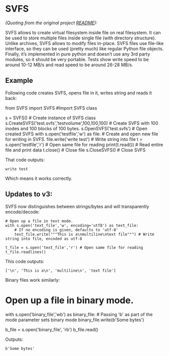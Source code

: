 
# SVFS
*(Quoting from the original project [README](https://pypi.org/project/SVFS/)):*

SVFS allows to create virtual filesystem inside file on real filesystem. It can be used to store multiple files inside single file (with directory structure). Unlike archives, SVFS allows to modify files in-place. SVFS files use file-like interface, so they can be used (pretty much) like regular Python file objects. Finally, it’s implemented in pure python and doesn’t use any 3rd party modules, so it should be very portable. Tests show write speed to be around 10-12 MB/s and read speed to be around 26-28 MB/s.

## Example

Following code creates SVFS, opens file in it, writes string and reads it back:

from SVFS import SVFS #Import SVFS class

s = SVFS() # Create instance of SVFS class
s.CreateSVFS('test.svfs','testvolume',100,100,100) # Create SVFS with 100 inodes and 100 blocks of 100 bytes.
s.OpenSVFS('test.svfs') # Open created SVFS
with s.open('testfile','w') as file: # Create and open new file for writing in SVFS.
    file.write('write test') # Write string into file
t = s.open('testfile','r') # Open same file for reading
print(t.read()) # Read entire file and print data
t.close() # Close file
s.CloseSVFS() # Close SVFS

That code outputs:

    write test

Which means it works correctly.

## Updates to v3:

SVFS now distinguishes between strings/bytes and will transparently encode/decode:

    # Open up a file in text mode. 
    with s.open('text_file','w', encoding='utf8') as text_file: 
        # If no encoding is given, defaults to 'utf-8'
        text_file.write("""This is a\nmultiline\ntext file""") # Write string into file, encoded as utf-8

    t_file = s.open('text_file','r') # Open same file for reading
    t_file.readlines()

This code outputs:

    ['\n', 'This is a\n', 'multiline\n', 'text file']

Binary files work similarly:

# Open up a file in binary mode. 
with s.open('binary_file','wb') as binary_file: 
    # Passing 'b' as part of the mode parameter sets binary mode
    binary_file.write(b'Some bytes')

b_file = s.open('binary_file', 'rb')
b_file.read()

Outputs:

    b'Some bytes'
